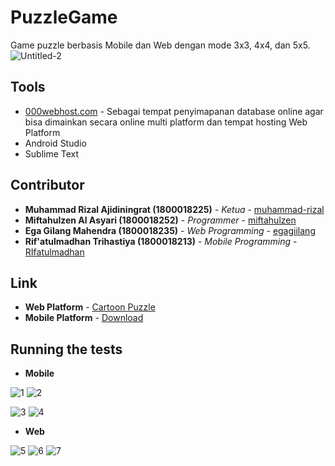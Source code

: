 # PuzzleGame

Game puzzle berbasis Mobile dan Web dengan mode 3x3, 4x4, dan 5x5. 
![Untitled-2](https://user-images.githubusercontent.com/62581010/88877358-75deb380-d24f-11ea-86e3-27acb4ca5e19.png)

## Tools

* [000webhost.com](https://www.000webhost.com/) - Sebagai tempat penyimapanan database online agar bisa dimainkan secara online multi platform dan tempat hosting Web Platform 
* Android Studio
* Sublime Text

## Contributor

* **Muhammad Rizal Ajidiningrat (1800018225)** - *Ketua* - [muhammad-rizal](https://github.com/muhammad-rizal)
* **Miftahulzen Al Asyari (1800018252)** - *Programmer* - [miftahulzen](https://github.com/miftahulzen)
* **Ega Gilang Mahendra (1800018235)** - *Web Programming* - [egagiilang](https://github.com/egagiilang)
* **Rif'atulmadhan Trihastiya (1800018213)** - *Mobile Programming* - [RIfatulmadhan](https://github.com/RIfatulmadhan)

## Link
* **Web Platform** - [Cartoon Puzzle](https://crippled-ditches.000webhostapp.com/)
* **Mobile Platform** - [Download](https://mega.nz/file/oYoxHKxA#_IjenLoU52Eug06o5r299CbBgFHEzO-yx7qnzrcCLIY)

## Running the tests
* **Mobile**

![1](https://user-images.githubusercontent.com/62581010/88896103-91f44c00-d273-11ea-8fea-ce27a26e39e1.PNG)
![2](https://user-images.githubusercontent.com/62581010/88896127-99b3f080-d273-11ea-8d3b-efd6253e7fbc.PNG)

![3](https://user-images.githubusercontent.com/62581010/88896130-9b7db400-d273-11ea-930a-93b0e79269f5.PNG)
![4](https://user-images.githubusercontent.com/62581010/88896138-9de00e00-d273-11ea-8036-8a7ca4689de0.PNG)

* **Web**

![5](https://user-images.githubusercontent.com/62581010/88896149-a0426800-d273-11ea-94c3-30e102f8faa1.PNG)
![6](https://user-images.githubusercontent.com/62581010/88896156-a2a4c200-d273-11ea-89f6-d812d28bb174.PNG)
![7](https://user-images.githubusercontent.com/62581010/88896178-aafcfd00-d273-11ea-9f25-bdb38ed8591e.PNG)
